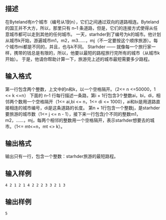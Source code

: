 ## 描述

在Byteland有n个城市（编号从1到n），它们之间通过双向的道路相连。Byteland的国王并不大方，所以，那里只有 n–1 条道路，但是，它们的连接方式使得从任意城市都可以走到其他的任何城市。 一天，starhder到了编号为k的城市。他计划从城市k开始，游遍城市m1，m2，m3……，mj（不一定要按这个顺序旅游）。每个城市mi都是不同的，并且，也与k不同。 Starhder —— 就像每一个旅行家一样，携带的钱总是有限的，所以，他要以最短的路程旅行完所有的城市（从城市k开始）。 于是，他请你帮助计算一下，旅游完上述的城市最短需要多少路程。 

## 输入格式

第一行包含两个整数，上文中的n和k，以一个空格隔开。（2<= n <=50000，1 <= k <=n） 下面的 n–1 行每行描述一条路，第i + 1行包含3个整数ai，bi，di，相邻两个数用一个空格隔开（1<= ai,bi <= n，1<= di <= 1000），ai和bi是用道路直接相连的城市编号，di是这条道路的长度。 第n + 1行包含一个整数j，是starhder要旅游的城市数（1<= j <= n - 1），接下来一行包含j个不同的整数m1，m2，……，mj，每两个相邻的整数用一个空格隔开，表示starhder想要去的城市。（1<= mt<=n，mt <> k）。 

## 输出格式

输出只有一行，包含一个整数：starhder旅游的最短路程。 

## 输入样例

```plaintext
4 2 1 2 1 4 2 2 2 3 3 2 1 3 
```

## 输出样例

```plaintext
5 
```



 



 

